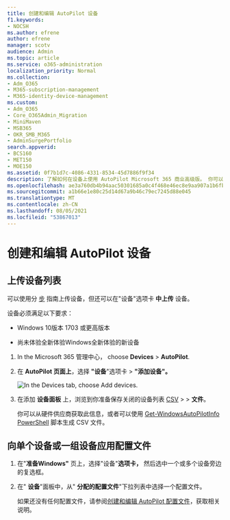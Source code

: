 ```yaml
---
title: 创建和编辑 AutoPilot 设备
f1.keywords:
- NOCSH
ms.author: efrene
author: efrene
manager: scotv
audience: Admin
ms.topic: article
ms.service: o365-administration
localization_priority: Normal
ms.collection:
- Adm_O365
- M365-subscription-management
- M365-identity-device-management
ms.custom:
- Adm_O365
- Core_O365Admin_Migration
- MiniMaven
- MSB365
- OKR_SMB_M365
- AdminSurgePortfolio
search.appverid:
- BCS160
- MET150
- MOE150
ms.assetid: 0f7b1d7c-4086-4331-8534-45d7886f9f34
description: 了解如何在设备上使用 AutoPilot Microsoft 365 商业高级版。 你可以将配置文件分配给设备或一组设备。
ms.openlocfilehash: ae3a760db4b94aac50301685a0c4f468e46ec8e9aa907a1b6fb35e03a9e541f0
ms.sourcegitcommit: a1b66e1e80c25d14d67a9b46c79ec7245d88e045
ms.translationtype: MT
ms.contentlocale: zh-CN
ms.lasthandoff: 08/05/2021
ms.locfileid: "53867013"
---
```

# <a name="create-and-edit-autopilot-devices"></a>创建和编辑 AutoPilot 设备

## <a name="upload-a-list-of-devices"></a>上传设备列表

可以使用分 [步](add-autopilot-devices-and-profile.md) 指南上传设备，但还可以在"设备"选项卡 **中上传** 设备。 
  
设备必须满足以下要求：
  
- Windows 10版本 1703 或更高版本
    
- 尚未体验全新体验Windows全新体验的新设备

1. In the Microsoft 365 管理中心， choose **Devices** \> **AutoPilot**.
  
2. 在 **AutoPilot 页面上**，选择 **"设备**"选项卡 \> **"添加设备"。**
    
    ![In the Devices tab, choose Add devices.](../media/6ba81e22-c873-40ad-8a72-ce64d15ea6ba.png)
  
3. 在添加 **设备面板** 上，浏览到你准备保存关闭的设备列表 [CSV](../admin/misc/device-list.md) \>  \> **文件**。
    
    你可以从硬件供应商获取此信息，或者可以使用 [Get-WindowsAutoPilotInfo PowerShell](https://www.powershellgallery.com/packages/Get-WindowsAutoPilotInfo) 脚本生成 CSV 文件。 
    
## <a name="assign-a-profile-to-a-device-or-a-group-of-devices"></a>向单个设备或一组设备应用配置文件

1. 在"**准备Windows"** 页上，选择"设备"**选项卡，** 然后选中一个或多个设备旁边的复选框。 
    
2. 在" **设备**"面板中，从" **分配的配置文件**"下拉列表中选择一个配置文件。 
    
    如果还没有任何配置文件，请参阅[创建和编辑 AutoPilot 配置文件](create-and-edit-autopilot-profiles.md)，获取相关说明。 
